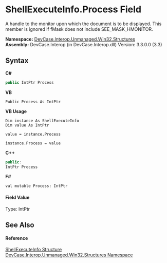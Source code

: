 # ShellExecuteInfo.Process Field
 

A handle to the monitor upon which the document is to be displayed. This member is ignored if fMask does not include SEE_MASK_HMONITOR.

**Namespace:**&nbsp;<a href="N_DevCase_Interop_Unmanaged_Win32_Structures">DevCase.Interop.Unmanaged.Win32.Structures</a><br />**Assembly:**&nbsp;DevCase.Interop (in DevCase.Interop.dll) Version: 3.3.0.0 (3.3)

## Syntax

**C#**<br />
``` C#
public IntPtr Process
```

**VB**<br />
``` VB
Public Process As IntPtr
```

**VB Usage**<br />
``` VB Usage
Dim instance As ShellExecuteInfo
Dim value As IntPtr

value = instance.Process

instance.Process = value
```

**C++**<br />
``` C++
public:
IntPtr Process
```

**F#**<br />
``` F#
val mutable Process: IntPtr
```


#### Field Value
Type: IntPtr

## See Also


#### Reference
<a href="T_DevCase_Interop_Unmanaged_Win32_Structures_ShellExecuteInfo">ShellExecuteInfo Structure</a><br /><a href="N_DevCase_Interop_Unmanaged_Win32_Structures">DevCase.Interop.Unmanaged.Win32.Structures Namespace</a><br />